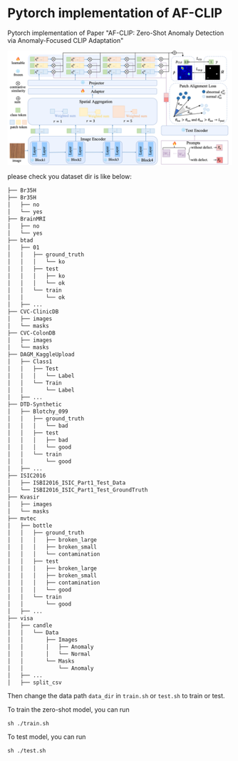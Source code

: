 # Pytorch implementation of AF-CLIP

Pytorch implementation of Paper "AF-CLIP: Zero-Shot Anomaly Detection via Anomaly-Focused CLIP Adaptation"

![](./pic/model.png)


please check you dataset dir is like below:
```
├── Br35H
├── Br35H
│   ├── no
│   └── yes
├── BrainMRI
│   ├── no
│   └── yes
├── btad
│   ├── 01
│   │   ├── ground_truth
│   │   │   └── ko
│   │   ├── test
│   │   │   ├── ko
│   │   │   └── ok
│   │   └── train
│   │       └── ok
│   ├── ...
├── CVC-ClinicDB
│   ├── images
│   └── masks
├── CVC-ColonDB
│   ├── images
│   └── masks
├── DAGM_KaggleUpload
│   ├── Class1
│   │   ├── Test
│   │   │   └── Label
│   │   └── Train
│   │       └── Label
│   ├── ...
├── DTD-Synthetic
│   ├── Blotchy_099
│   │   ├── ground_truth
│   │   │   └── bad
│   │   ├── test
│   │   │   ├── bad
│   │   │   └── good
│   │   └── train
│   │       └── good
│   ├── ...
├── ISIC2016
│   ├── ISBI2016_ISIC_Part1_Test_Data
│   └── ISBI2016_ISIC_Part1_Test_GroundTruth
├── Kvasir
│   ├── images
│   └── masks
├── mvtec
│   ├── bottle
│   │   ├── ground_truth
│   │   │   ├── broken_large
│   │   │   ├── broken_small
│   │   │   └── contamination
│   │   ├── test
│   │   │   ├── broken_large
│   │   │   ├── broken_small
│   │   │   ├── contamination
│   │   │   └── good
│   │   └── train
│   │       └── good
│   ├── ...
├── visa
│   ├── candle
│   │   └── Data
│   │       ├── Images
│   │       │   ├── Anomaly
│   │       │   └── Normal
│   │       └── Masks
│   │           └── Anomaly
│   ├── ...
│   ├── split_csv
```

Then change the data path `data_dir` in  `train.sh` or `test.sh` to train or test.

To train the zero-shot model, you can run
```
sh ./train.sh
```


To test model, you can run
```
sh ./test.sh
```
